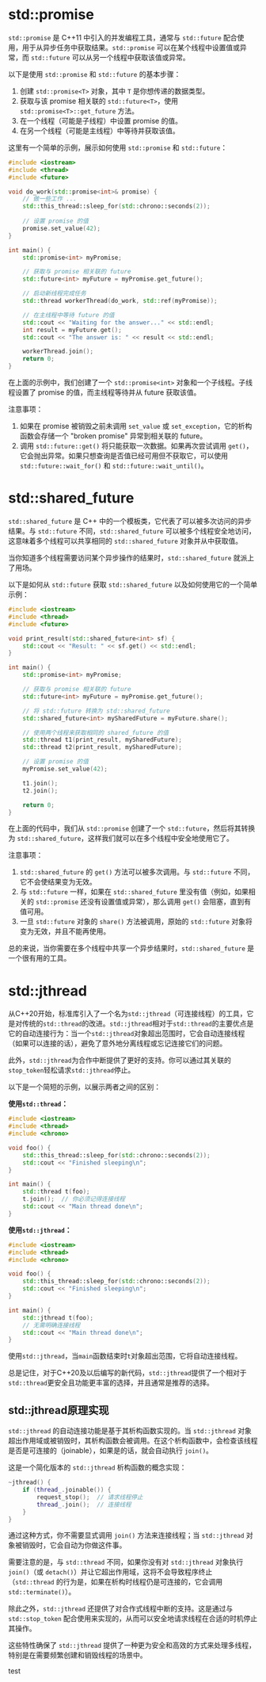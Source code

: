 # std::promise
`std::promise` 是 C++11 中引入的并发编程工具，通常与 `std::future` 配合使用，用于从异步任务中获取结果。`std::promise` 可以在某个线程中设置值或异常，而 `std::future` 可以从另一个线程中获取该值或异常。

以下是使用 `std::promise` 和 `std::future` 的基本步骤：

1. 创建 `std::promise<T>` 对象，其中 `T` 是你想传递的数据类型。
2. 获取与该 promise 相关联的 `std::future<T>`，使用 `std::promise<T>::get_future` 方法。
3. 在一个线程（可能是子线程）中设置 promise 的值。
4. 在另一个线程（可能是主线程）中等待并获取该值。

这里有一个简单的示例，展示如何使用 `std::promise` 和 `std::future`：

```cpp
#include <iostream>
#include <thread>
#include <future>

void do_work(std::promise<int>& promise) {
    // 做一些工作 ...
    std::this_thread::sleep_for(std::chrono::seconds(2));
    
    // 设置 promise 的值
    promise.set_value(42);
}

int main() {
    std::promise<int> myPromise;

    // 获取与 promise 相关联的 future
    std::future<int> myFuture = myPromise.get_future();

    // 启动新线程完成任务
    std::thread workerThread(do_work, std::ref(myPromise));

    // 在主线程中等待 future 的值
    std::cout << "Waiting for the answer..." << std::endl;
    int result = myFuture.get();
    std::cout << "The answer is: " << result << std::endl;

    workerThread.join();
    return 0;
}
```

在上面的示例中，我们创建了一个 `std::promise<int>` 对象和一个子线程。子线程设置了 promise 的值，而主线程等待并从 future 获取该值。

注意事项：

1. 如果在 promise 被销毁之前未调用 `set_value` 或 `set_exception`，它的析构函数会存储一个 "broken promise" 异常到相关联的 future。
2. 调用 `std::future::get()` 将只能获取一次数据。如果再次尝试调用 `get()`，它会抛出异常。如果只想查询是否值已经可用但不获取它，可以使用 `std::future::wait_for()` 和 `std::future::wait_until()`。


# std::shared_future
`std::shared_future` 是 C++ 中的一个模板类，它代表了可以被多次访问的异步结果。与 `std::future` 不同，`std::shared_future` 可以被多个线程安全地访问，这意味着多个线程可以共享相同的 `std::shared_future` 对象并从中获取值。

当你知道多个线程需要访问某个异步操作的结果时，`std::shared_future` 就派上了用场。

以下是如何从 `std::future` 获取 `std::shared_future` 以及如何使用它的一个简单示例：

```cpp
#include <iostream>
#include <thread>
#include <future>

void print_result(std::shared_future<int> sf) {
    std::cout << "Result: " << sf.get() << std::endl;
}

int main() {
    std::promise<int> myPromise;

    // 获取与 promise 相关联的 future
    std::future<int> myFuture = myPromise.get_future();

    // 将 std::future 转换为 std::shared_future
    std::shared_future<int> mySharedFuture = myFuture.share();

    // 使用两个线程来获取相同的 shared_future 的值
    std::thread t1(print_result, mySharedFuture);
    std::thread t2(print_result, mySharedFuture);

    // 设置 promise 的值
    myPromise.set_value(42);

    t1.join();
    t2.join();

    return 0;
}
```

在上面的代码中，我们从 `std::promise` 创建了一个 `std::future`，然后将其转换为 `std::shared_future`，这样我们就可以在多个线程中安全地使用它了。

注意事项：

1. `std::shared_future` 的 `get()` 方法可以被多次调用。与 `std::future` 不同，它不会使结果变为无效。
2. 与 `std::future` 一样，如果在 `std::shared_future` 里没有值（例如，如果相关的 `std::promise` 还没有设置值或异常），那么调用 `get()` 会阻塞，直到有值可用。
3. 一旦 `std::future` 对象的 `share()` 方法被调用，原始的 `std::future` 对象将变为无效，并且不能再使用。

总的来说，当你需要在多个线程中共享一个异步结果时，`std::shared_future` 是一个很有用的工具。

# std::jthread

从C++20开始，标准库引入了一个名为`std::jthread`（可连接线程）的工具，它是对传统的`std::thread`的改进。`std::jthread`相对于`std::thread`的主要优点是它的自动连接行为：当一个`std::jthread`对象超出范围时，它会自动连接线程（如果可以连接的话），避免了意外地分离线程或忘记连接它们的问题。

此外，`std::jthread`为合作中断提供了更好的支持。你可以通过其关联的`stop_token`轻松请求`std::jthread`停止。

以下是一个简短的示例，以展示两者之间的区别：

**使用`std::thread`：**

```cpp
#include <iostream>
#include <thread>
#include <chrono>

void foo() {
    std::this_thread::sleep_for(std::chrono::seconds(2));
    std::cout << "Finished sleeping\n";
}

int main() {
    std::thread t(foo);
    t.join();  // 你必须记得连接线程
    std::cout << "Main thread done\n";
}
```

**使用`std::jthread`：**

```cpp
#include <iostream>
#include <thread>
#include <chrono>

void foo() {
    std::this_thread::sleep_for(std::chrono::seconds(2));
    std::cout << "Finished sleeping\n";
}

int main() {
    std::jthread t(foo);
    // 无需明确连接线程
    std::cout << "Main thread done\n";
}
```

使用`std::jthread`，当`main`函数结束时`t`对象超出范围，它将自动连接线程。

总是记住，对于C++20及以后编写的新代码，`std::jthread`提供了一个相对于`std::thread`更安全且功能更丰富的选择，并且通常是推荐的选择。

## std::jthread原理实现

`std::jthread` 的自动连接功能是基于其析构函数实现的。当 `std::jthread` 对象超出作用域或被销毁时，其析构函数会被调用。在这个析构函数中，会检查该线程是否是可连接的（joinable），如果是的话，就会自动执行 `join()`。

这是一个简化版本的 `std::jthread` 析构函数的概念实现：
```cpp
~jthread() {
    if (thread_.joinable()) {
        request_stop();  // 请求线程停止
        thread_.join();  // 连接线程
    }
}
```

通过这种方式，你不需要显式调用 `join()` 方法来连接线程；当 `std::jthread` 对象被销毁时，它会自动为你做这件事。

需要注意的是，与 `std::thread` 不同，如果你没有对 `std::jthread` 对象执行 `join()`（或 `detach()`）并让它超出作用域，这将不会导致程序终止（`std::thread` 的行为是，如果在析构时线程仍是可连接的，它会调用 `std::terminate()`）。

除此之外，`std::jthread` 还提供了对合作式线程中断的支持。这是通过与 `std::stop_token` 配合使用来实现的，从而可以安全地请求线程在合适的时机停止其操作。

这些特性确保了 `std::jthread` 提供了一种更为安全和高效的方式来处理多线程，特别是在需要频繁创建和销毁线程的场景中。

test